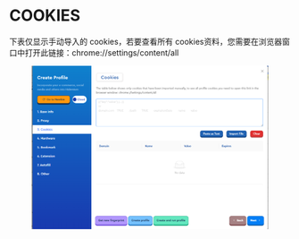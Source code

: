 # COOKIES

下表仅显示手动导入的 cookies，若要查看所有 cookies资料，您需要在浏览器窗口中打开此链接：chrome://settings/content/all

<figure><img src="../.gitbook/assets/image (1) (1) (1) (1) (1) (1) (1) (1) (1) (1) (1) (1) (1) (1) (1) (1) (1).png" alt=""><figcaption></figcaption></figure>
